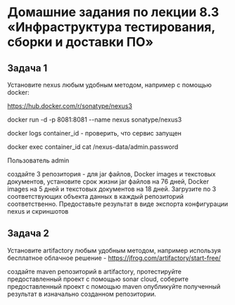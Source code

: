 # Домашние задания по лекции 8.3 «Инфраструктура тестирования, сборки и доставки ПО»

## Задача 1 

Установите nexus любым удобным методом, например с помощью docker:

https://hub.docker.com/r/sonatype/nexus3

docker run -d -p 8081:8081 --name nexus sonatype/nexus3

docker logs container_id - проверить, что сервис запущен

docker exec container_id  cat /nexus-data/admin.password

Пользователь admin

создайте 3 репозитория - для jar файлов, Docker images и текстовых документов, установите срок жизни jar файлов на 76 дней, Docker images на 5 дней и текстовых документов на 18 дней. Загрузите по 3 соответствующих объекта данных в каждый репозиторий соответственно. Предоставьте результат в виде экспорта конфигурации nexus и скриншотов


## Задача 2 

Установите artifactory любым удобным методом, например используя бесплатное облачное решение - https://jfrog.com/artifactory/start-free/

создайте maven репозиторий в artifactory, протестируйте предоставленный проект с помощью sonar cloud, соберите предоставленный проект с помощью maven опубликуйте полученный результат в изначально созданном репозитории.
